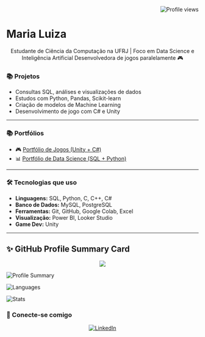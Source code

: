 <p align="right">
  <img src="https://komarev.com/ghpvc/?username=marialuiza&color=blue" alt="Profile views" />
</p>
<h1 align="left">Maria Luiza</h1>
<p align="center">
  Estudante de Ciência da Computação na UFRJ | Foco em Data Science e Inteligência Artificial  
  Desenvolvedora de jogos paralelamente 🎮
</p>

### 📚 Projetos

- Consultas SQL, análises e visualizações de dados
- Estudos com Python, Pandas, Scikit-learn
- Criação de modelos de Machine Learning
- Desenvolvimento de jogo com C# e Unity 

---

### 📚 Portfólios

- 🎮 [Portfólio de Jogos (Unity + C#)](https://github.com/seuusuario/portfolio-games)  
- 📊 [Portfólio de Data Science (SQL + Python)](https://github.com/marialuizapf/Data-Science-portfolio)

---

### 🛠️ Tecnologias que uso

- **Linguagens:** SQL, Python, C, C++, C#  
- **Banco de Dados:** MySQL, PostgreSQL  
- **Ferramentas:** Git, GitHub, Google Colab, Excel  
- **Visualização:** Power BI, Looker Studio  
- **Game Dev:** Unity

---

## ✨ GitHub Profile Summary Card

<p align="center">
  <img src="https://github-profile-summary-cards.vercel.app/api/cards/stats?username=marialuizapf&theme=tokyonight" />
</p>

![Profile Summary](https://github-profile-summary-cards.vercel.app/api/cards/profile-details?username=marialuizapf&theme=tokyonight)

![Languages](https://github-profile-summary-cards.vercel.app/api/cards/most-commit-language?username=marialuizapf&theme=tokyonight)

![Stats](https://github-profile-summary-cards.vercel.app/api/cards/stats?username=marialuizapf&theme=tokyonight)

### 👋 Conecte-se comigo

<p align="center">
  <a href="https://www.linkedin.com/in/maria-luiza-pinheiro-3a1b15305" target="_blank">
    <img src="https://img.shields.io/badge/-LinkedIn-0e76a8?style=for-the-badge&logo=linkedin&logoColor=white" alt="LinkedIn">
  </a>
</p>

